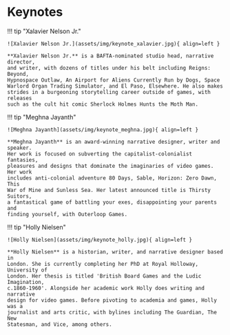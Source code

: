 # Keynotes

!!! tip "Xalavier Nelson Jr."

    ![Xalavier Nelson Jr.](assets/img/keynote_xalavier.jpg){ align=left }

    **Xalavier Nelson Jr.** is a BAFTA-nominated studio head, narrative director,
    and writer, with dozens of titles under his belt including Reigns: Beyond,
    Hypnospace Outlaw, An Airport for Aliens Currently Run by Dogs, Space
    Warlord Organ Trading Simulator, and El Paso, Elsewhere. He also makes
    strides in a burgeoning storytelling career outside of games, with releases
    such as the cult hit comic Sherlock Holmes Hunts the Moth Man.

!!! tip "Meghna Jayanth"

    ![Meghna Jayanth](assets/img/keynote_meghna.jpg){ align=left }

    **Meghna Jayanth** is an award-winning narrative designer, writer and speaker.
    Her work is focused on subverting the capitalist-colonialist fantasies,
    pleasures and designs that dominate the imaginaries of video games. Her work
    includes anti-colonial adventure 80 Days, Sable, Horizon: Zero Dawn, This
    War of Mine and Sunless Sea. Her latest announced title is Thirsty Suitors,
    a fantastical game of battling your exes, disappointing your parents and
    finding yourself, with Outerloop Games.

!!! tip "Holly Nielsen"

    ![Holly Nielsen](assets/img/keynote_holly.jpg){ align=left }

    **Holly Nielsen** is a historian, writer, and narrative designer based in
    London. She is currently completing her PhD at Royal Holloway, University of
    London. Her thesis is titled 'British Board Games and the Ludic Imagination,
    c.1860-1960'. Alongside her academic work Holly does writing and narrative
    design for video games. Before pivoting to academia and games, Holly was a
    journalist and arts critic, with bylines including The Guardian, The New
    Statesman, and Vice, among others.
